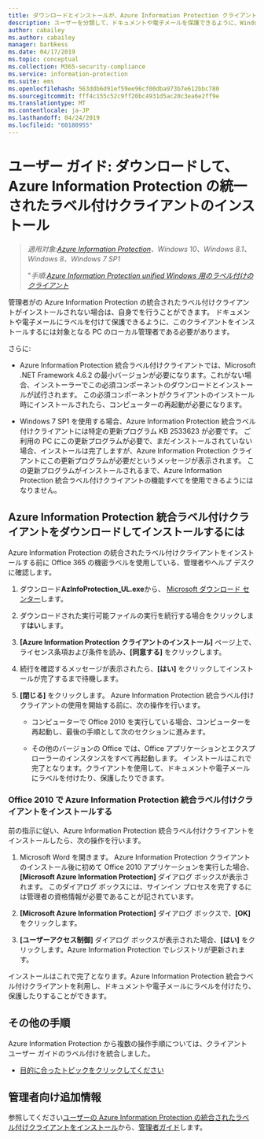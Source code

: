 ```yaml
---
title: ダウンロードとインストールが、Azure Information Protection クライアントのラベル付けを統合
description: ユーザーを分類して、ドキュメントや電子メールを保護できるように、Windows 用 Azure Information Protection の統一されたラベル付けクライアントをインストールする手順です。
author: cabailey
ms.author: cabailey
manager: barbkess
ms.date: 04/17/2019
ms.topic: conceptual
ms.collection: M365-security-compliance
ms.service: information-protection
ms.suite: ems
ms.openlocfilehash: 563ddb6d91ef59ee96cf00dba973b7e612bbc780
ms.sourcegitcommit: fff4c155c52c9ff20bc4931d5ac20c3ea6e2ff9e
ms.translationtype: MT
ms.contentlocale: ja-JP
ms.lasthandoff: 04/24/2019
ms.locfileid: "60180955"
---
```

# <a name="user-guide-download-and-install-the-azure-information-protection-unified-labeling-client"></a>ユーザー ガイド: ダウンロードして、Azure Information Protection の統一されたラベル付けクライアントのインストール

>*適用対象:[Azure Information Protection](https://azure.microsoft.com/pricing/details/information-protection)、Windows 10、Windows 8.1、Windows 8、Windows 7 SP1*
>
> "*手順:[Azure Information Protection unified Windows 用のラベル付けのクライアント](../faqs.md#whats-the-difference-between-the-azure-information-protection-client-and-the-azure-information-protection-unified-labeling-client)*

管理者がの Azure Information Protection の統合されたラベル付けクライアントがインストールされない場合は、自身でを行うことができます。 ドキュメントや電子メールにラベルを付けて保護できるように、このクライアントをインストールするには対象となる PC のローカル管理者である必要があります。

さらに:

- Azure Information Protection 統合ラベル付けクライアントでは、Microsoft .NET Framework 4.6.2 の最小バージョンが必要になります。これがない場合、インストーラーでこの必須コンポーネントのダウンロードとインストールが試行されます。 この必須コンポーネントがクライアントのインストール時にインストールされたら、コンピューターの再起動が必要になります。

- Windows 7 SP1 を使用する場合、Azure Information Protection 統合ラベル付けクライアントには特定の更新プログラム KB 2533623 が必要です。 ご利用の PC にこの更新プログラムが必要で、まだインストールされていない場合、インストールは完了しますが、Azure Information Protection クライアントにこの更新プログラムが必要だというメッセージが表示されます。 この更新プログラムがインストールされるまで、Azure Information Protection 統合ラベル付けクライアントの機能すべてを使用できるようにはなりません。 

## <a name="to-download-and-install-the-azure-information-protection-unified-labeling-client"></a>Azure Information Protection 統合ラベル付けクライアントをダウンロードしてインストールするには

Azure Information Protection の統合されたラベル付けクライアントをインストールする前に Office 365 の機密ラベルを使用している、管理者やヘルプ デスクに確認します。

1. ダウンロード**AzInfoProtection_UL.exe**から、 [Microsoft ダウンロード センター](https://www.microsoft.com/en-us/download/details.aspx?id=53018)します。

2. ダウンロードされた実行可能ファイルの実行を続行する場合をクリックします**はい**します。

3. **[Azure Information Protection クライアントのインストール]** ページ上で、ライセンス条項および条件を読み、**[同意する]** をクリックします。

4. 続行を確認するメッセージが表示されたら、**[はい]** をクリックしてインストールが完了するまで待機します。

6. **[閉じる]** をクリックします。 Azure Information Protection 統合ラベル付けクライアントの使用を開始する前に、次の操作を行います。

    - コンピューターで Office 2010 を実行している場合、コンピューターを再起動し、最後の手順として次のセクションに進みます。    
        
    - その他のバージョンの Office では、Office アプリケーションとエクスプローラーのインスタンスをすべて再起動します。 インストールはこれで完了となります。クライアントを使用して、ドキュメントや電子メールにラベルを付けたり、保護したりできます。

### <a name="installing-the-azure-information-protection-unified-labeling-client-with-office-2010"></a>Office 2010 で Azure Information Protection 統合ラベル付けクライアントをインストールする

前の指示に従い、Azure Information Protection 統合ラベル付けクライアントをインストールしたら、次の操作を行います。

1. Microsoft Word を開きます。 Azure Information Protection クライアントのインストール後に初めて Office 2010 アプリケーションを実行した場合、**[Microsoft Azure Information Protection]** ダイアログ ボックスが表示されます。 このダイアログ ボックスには、サインイン プロセスを完了するには管理者の資格情報が必要であることが記されています。

2. **[Microsoft Azure Information Protection]** ダイアログ ボックスで、**[OK]** をクリックします。

3. **[ユーザーアクセス制御]** ダイアログ ボックスが表示された場合、**[はい]** をクリックします。Azure Information Protection でレジストリが更新されます。

インストールはこれで完了となります。Azure Information Protection 統合ラベル付けクライアントを利用し、ドキュメントや電子メールにラベルを付けたり、保護したりすることができます。

## <a name="other-instructions"></a>その他の手順    
Azure Information Protection から複数の操作手順については、クライアント ユーザー ガイドのラベル付けを統合しました。

- [目的に合ったトピックをクリックしてください](clientv2-user-guide.md#what-do-you-want-to-do)

## <a name="additional-information-for-administrators"></a>管理者向け追加情報    
参照してください[ユーザーの Azure Information Protection の統合されたラベル付けクライアントをインストール](clientv2-admin-guide-install.md)から、[管理者ガイド](clientv2-admin-guide.md)します。
